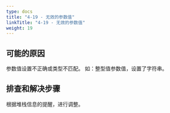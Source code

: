 ```yaml
---
type: docs
title: "4-19 - 无效的参数值"
linkTitle: "4-19 - 无效的参数值"
weight: 19
---
```


## 可能的原因

参数值设置不正确或类型不匹配。
如：整型值参数值，设置了字符串。

## 排查和解决步骤

根据堆栈信息的提醒，进行调整。

<p style="margin-top: 19rem;"> </p>